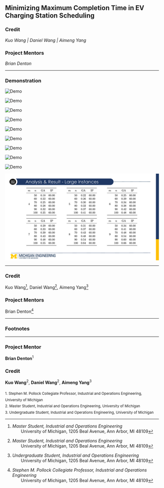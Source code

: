 ## Minimizing Maximum Completion Time in EV Charging Station Scheduling   

### Credit     
*Kuo Wang | Daniel Wang | Aimeng Yang* 
   
### Project Mentors   
*Brian Denton*

---

### Demonstration
![Demo](https://github.com/danwyk/EV-Charging-Scheduling/blob/main/Presentation/page1.png)

![Demo](https://github.com/danwyk/EV-Charging-Scheduling/blob/main/Presentation/page2.png)

![Demo](https://github.com/danwyk/EV-Charging-Scheduling/blob/main/Presentation/page3.png)

![Demo](https://github.com/danwyk/EV-Charging-Scheduling/blob/main/Presentation/page4.png)

![Demo](https://github.com/danwyk/EV-Charging-Scheduling/blob/main/Presentation/page5.png)

![Demo](https://github.com/danwyk/EV-Charging-Scheduling/blob/main/Presentation/page6.png)

![Demo](https://github.com/danwyk/EV-Charging-Scheduling/blob/main/Presentation/page7.png)

![Demo](https://github.com/danwyk/EV-Charging-Scheduling/blob/main/Presentation/page8.png)

![Demo](https://github.com/danwyk/EV-Charging-Scheduling/blob/main/Presentation/page9.png)

![Demo](https://github.com/danwyk/EV-Charging-Scheduling/blob/main/Presentation/page10.png)


---


### Credit  
Kuo Wang[^2], Daniel Wang[^2], Aimeng Yang[^3]  

### Project Mentors  
Brian Denton[^1]  

---  

### Footnotes  

[^1]: *Stephen M. Pollock Collegiate Professor, Industrial and Operations Engineering*  
&emsp;&emsp;University of Michigan, 1205 Beal Avenue, Ann Arbor, MI 48109  

[^2]: *Master Student, Industrial and Operations Engineering*  
&emsp;&emsp;University of Michigan, 1205 Beal Avenue, Ann Arbor, MI 48109  

[^3]: *Undergraduate Student, Industrial and Operations Engineering*  
&emsp;&emsp;University of Michigan, 1205 Beal Avenue, Ann Arbor, MI 48109  

---

### Project Mentor  
**Brian Denton**<sup>1</sup>  

### Credit  
**Kuo Wang**<sup>2</sup>, **Daniel Wang**<sup>2</sup>, **Aimeng Yang**<sup>3</sup>  

<sub>1. Stephen M. Pollock Collegiate Professor, Industrial and Operations Engineering, University of Michigan  
2. Master Student, Industrial and Operations Engineering, University of Michigan  
3. Undergraduate Student, Industrial and Operations Engineering, University of Michigan</sub>
